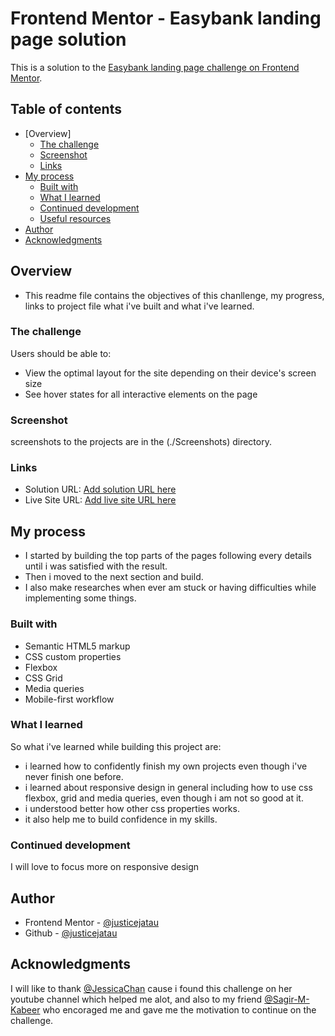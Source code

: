 # Frontend Mentor - Easybank landing page solution

This is a solution to the [Easybank landing page challenge on Frontend Mentor](https://www.frontendmentor.io/challenges/easybank-landing-page-WaUhkoDN).

## Table of contents

- [Overview]
  - [The challenge](#the-challenge)
  - [Screenshot](#screenshot)
  - [Links](#links)
- [My process](#my-process)
  - [Built with](#built-with)
  - [What I learned](#what-i-learned)
  - [Continued development](#continued-development)
  - [Useful resources](#useful-resources)
- [Author](#author)
- [Acknowledgments](#acknowledgments)

## Overview
- This readme file contains the objectives of this chanllenge, my progress, links to project file what i've built and what i've learned.

### The challenge

Users should be able to:

- View the optimal layout for the site depending on their device's screen size
- See hover states for all interactive elements on the page

### Screenshot

screenshots to the projects are in the (./Screenshots) directory.

### Links

- Solution URL: [Add solution URL here](https://your-solution-url.com)
- Live Site URL: [Add live site URL here](https://your-live-site-url.com)

## My process

- I started by building the top parts of the pages following every details until i was satisfied with the result.
- Then i moved to the next section and build.
- I also make researches when ever am stuck or having difficulties while implementing some things.

### Built with

- Semantic HTML5 markup
- CSS custom properties
- Flexbox
- CSS Grid
- Media queries
- Mobile-first workflow

### What I learned

So what i've learned while building this project are:

- i learned how to confidently finish my own projects even though i've never finish one before.
- i learned about responsive design in general including how to use css flexbox, grid and media queries, even though i am not so good at it.
- i understood better how other css properties works.
- it also help me to build confidence in my skills.

### Continued development

I will love to focus more on responsive design

## Author

- Frontend Mentor - [@justicejatau](https://www.frontendmentor.io/profile/JusticeJatau)
- Github - [@justicejatau](https://github.com/JusticeJatau)

## Acknowledgments

I will like to thank [@JessicaChan](https://www.youtube.com/thecodercoder) cause i found this challenge on her youtube channel which helped me alot, and also to my friend [@Sagir-M-Kabeer](https://github.com/Sageer-M-Kabeer) who encoraged me and gave me the motivation to continue on the challenge.

